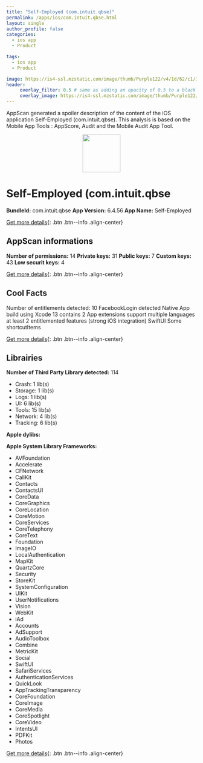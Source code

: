 ```yaml
---
title: "Self-Employed (com.intuit.qbse)"
permalink: /apps/ios/com.intuit.qbse.html
layout: single
author_profile: false
categories: 
  - ios app 
  - Product 

tags: 
  - ios app 
  - Product 

image: https://is4-ssl.mzstatic.com/image/thumb/Purple122/v4/1d/62/c1/1d62c1ec-ecc5-57bf-13f8-7610083f0fde/AppIcon-0-1x_U007emarketing-0-7-0-85-220.png/512x512bb.jpg
header: 
     overlay_filter: 0.5 # same as adding an opacity of 0.5 to a black background
     overlay_image: https://is4-ssl.mzstatic.com/image/thumb/Purple122/v4/1d/62/c1/1d62c1ec-ecc5-57bf-13f8-7610083f0fde/AppIcon-0-1x_U007emarketing-0-7-0-85-220.png/512x512bb.jpg
---
```

AppScan generated a spoiler description of the content of the iOS application Self-Employed (com.intuit.qbse). This analysis is based on the Mobile App Tools : AppScore, Audit and the Mobile Audit App Tool.

  
  
<div style="text-align: center;"><img src="https://is4-ssl.mzstatic.com/image/thumb/Purple122/v4/1d/62/c1/1d62c1ec-ecc5-57bf-13f8-7610083f0fde/AppIcon-0-1x_U007emarketing-0-7-0-85-220.png/512x512bb.jpg" width="100" height="100"></div>  
  
# Self-Employed (com.intuit.qbse

**BundleId:** com.intuit.qbse
**App Version:** 6.4.56
**App Name:** Self-Employed


[Get more details](/pricing.html){: .btn .btn--info .align-center}  
  
## AppScan informations 

**Number of permissions:** 14
**Private keys:** 31
**Public keys:** 7
**Custom keys:** 43
**Low securit keys:** 4
  
[Get more details](/pricing.html){: .btn .btn--info .align-center}

## Cool Facts

Number of entitlements detected: 10
FacebookLogin detected
Native App
build using Xcode 13
contains 2 App extensions
support multiple languages
at least 2 entitlemented features (strong iOS integration)
SwiftUI
Some shortcutItems 
  
[Get more details](/pricing.html){: .btn .btn--info .align-center}

## Librairies 
**Number of Third Party Library detected:** 114
- Crash: 1 lib(s)
- Storage: 1 lib(s)
- Logs: 1 lib(s)
- UI: 6 lib(s)
- Tools: 15 lib(s)
- Network: 4 lib(s)
- Tracking: 6 lib(s)

**Apple dylibs:**


**Apple System Library Frameworks:**
- AVFoundation
- Accelerate
- CFNetwork
- CallKit
- Contacts
- ContactsUI
- CoreData
- CoreGraphics
- CoreLocation
- CoreMotion
- CoreServices
- CoreTelephony
- CoreText
- Foundation
- ImageIO
- LocalAuthentication
- MapKit
- QuartzCore
- Security
- StoreKit
- SystemConfiguration
- UIKit
- UserNotifications
- Vision
- WebKit
- iAd
- Accounts
- AdSupport
- AudioToolbox
- Combine
- MetricKit
- Social
- SwiftUI
- SafariServices
- AuthenticationServices
- QuickLook
- AppTrackingTransparency
- CoreFoundation
- CoreImage
- CoreMedia
- CoreSpotlight
- CoreVideo
- IntentsUI
- PDFKit
- Photos


  
[Get more details](/pricing.html){: .btn .btn--info .align-center}

